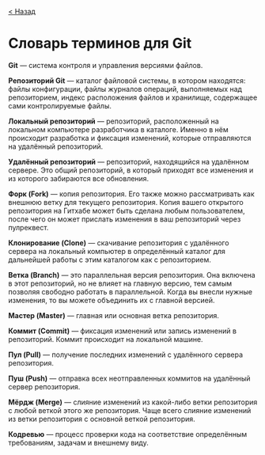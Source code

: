 [//]: # ( термины )

[< Назад](/readme.md)

# Словарь терминов для Git

**Git** — система контроля и управления версиями файлов.

**Репозиторий Git** — каталог файловой системы, в котором находятся: файлы конфигурации, файлы журналов операций, выполняемых над репозиторием, индекс расположения файлов и хранилище, содержащее сами контролируемые файлы.

**Локальный репозиторий** — репозиторий, расположенный на локальном компьютере разработчика в каталоге. Именно в нём происходит разработка и фиксация изменений, которые отправляются на удалённый репозиторий.

**Удалённый репозиторий** — репозиторий, находящийся на удалённом сервере. Это общий репозиторий, в который приходят все изменения и из которого забираются все обновления.

**Форк (Fork)** — копия репозитория. Его также можно рассматривать как внешнюю ветку для текущего репозитория. Копия вашего открытого репозитория на Гитхабе может быть сделана любым пользователем, после чего он может прислать изменения в ваш репозиторий через пулреквест.

**Клонирование (Clone)** — скачивание репозитория с удалённого сервера на локальный компьютер в определённый каталог для дальнейшей работы с этим каталогом как с репозиторием.

**Ветка (Branch)** — это параллельная версия репозитория. Она включена в этот репозиторий, но не влияет на главную версию, тем самым позволяя свободно работать в параллельной. Когда вы внесли нужные изменения, то вы можете объединить их с главной версией.

**Мастер (Master)** — главная или основная ветка репозитория.

**Коммит (Commit)** — фиксация изменений или запись изменений в репозиторий. Коммит происходит на локальной машине.

**Пул (Pull)** — получение последних изменений с удалённого сервера репозитория.

**Пуш (Push)** — отправка всех неотправленных коммитов на удалённый сервер репозитория.

**Мёрдж (Merge)** — слияние изменений из какой-либо ветки репозитория с любой веткой этого же репозитория. Чаще всего слияние изменений из ветки репозитория с основной веткой репозитория.

**Кодревью** — процесс проверки кода на соответствие определённым требованиям, задачам и внешнему виду.
